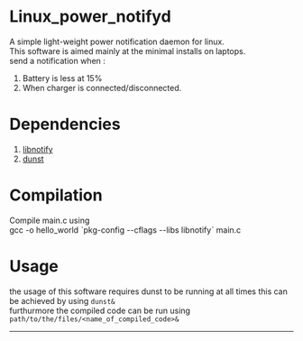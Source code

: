 # Linux_power_notifyd
A simple light-weight power notification daemon for linux.<br>This software is aimed mainly at the minimal installs on laptops.<br>send a notification when :<br>
1. Battery is less at 15%<br>
2. When charger is connected/disconnected.<br>
# Dependencies
1. <a href="https://gnome.pages.gitlab.gnome.org/libnotify/">libnotify</a>
2. <a href="https://dunst-project.org/">dunst</a>
# Compilation
Compile main.c using<br>gcc -o hello_world ˋpkg-config --cflags --libs libnotifyˋ main.c<br>
# Usage
the usage of this software requires dunst to be running at all times this can be achieved by using `dunst&`<br>
furthurmore the compiled code can be run using `path/to/the/files/<name_of_compiled_code>&`<hr>
